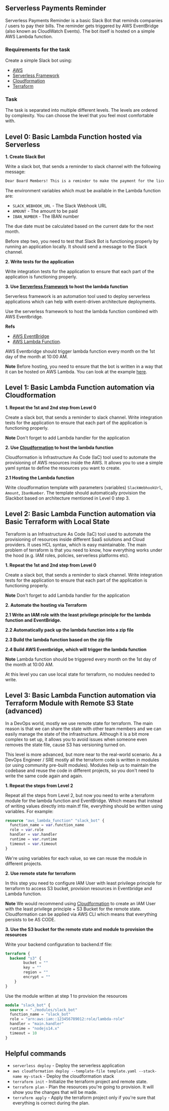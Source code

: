 ## Serverless Payments Reminder

Serverless Payments Reminder is a basic Slack Bot that reminds companies / users to pay their bills. The reminder gets triggered by AWS EventBridge (also known as CloudWatch Events). The bot itself is hosted on a simple AWS Lambda function.

### Requirements for the task

Create a simple Slack bot using:

- [AWS](https://aws.amazon.com/)
- [Serverless Framework](https://serverless.com/)
- [Cloudformation](https://aws.amazon.com/cloudformation/)
- [Terraform](https://www.terraform.io/)

### Task

The task is separated into multiple different levels. The levels are ordered by complexity. You can choose the level that you feel most comfortable with.

## Level 0: Basic Lambda Function hosted via Serverless

**1. Create Slack Bot**

Write a slack bot, that sends a reminder to slack channel with the following message:

```sh
Dear Board Members! This is a reminder to make the payment for the licenses of the software. The due date is 07.XX.YY, where XX is the month and YY is the year. The amount to be paid is $ZZZ.VV. Please make the payment as soon as possible to <IBAN_NUMBER>. Thank you!
```

The environment variables which must be available in the Lambda function are:

- `SLACK_WEBHOOK_URL` - The Slack Webhook URL
- `AMOUNT` - The amount to be paid
- `IBAN_NUMBER` - The IBAN number

The due date must be calculated based on the current date for the next month.

Before step two, you need to test that Slack Bot is functioning properly by running an application locally. It should send a message to the Slack channel.

**2. Write tests for the application**

Write integration tests for the application to ensure that each part of the application is functioning properly.

**3. Use [Serverless Framework](https://github.com/serverless/serverless) to host the lambda function**

Serverless framework is an automation tool used to deploy serverless applications which can help with event-driven architecture deployments.

Use the serverless framework to host the lambda function combined with AWS Eventbridge.

**Refs**

- [AWS EventBridge](https://www.serverless.com/framework/docs/providers/aws/events/event-bridge)
- [AWS Lambda Function](https://www.serverless.com/framework/docs/providers/aws/guide/functions).

AWS Eventbridge should trigger lambda function every month on the 1st day of the month at 10:00 AM.

**Note** Before hosting, you need to ensure that the bot is written in a way that it can be hosted on AWS Lambda. You can look at the example [here](https://github.com/KostLinux/aws-incident-manager-notifier/blob/56d52e90f8a14e689e7d2a1c7ee44590de5af2f5/main.go#L158).

## Level 1: Basic Lambda Function automation via Cloudformation

**1. Repeat the 1st and 2nd step from Level 0**

Create a slack bot, that sends a reminder to slack channel. Write integration tests for the application to ensure that each part of the application is functioning properly.

**Note** Don't forget to add Lambda handler for the application

**2. Use [Cloudformation](https://aws.amazon.com/cloudformation/) to host the lambda function**

Cloudformation is Infrastructure As Code (IaC) tool used to automate the provisioning of AWS resources inside the AWS. It allows you to use a simple yaml syntax to define the resources you want to create.

**2.1 Hosting the Lambda function**

Write cloudformation template with parameters (variables) `SlackWebhookUrl`, `Amount`, `IbanNumber`. The template should automatically provision the Slackbot based on architecture mentioned in Level 0 step 3.

## Level 2: Basic Lambda Function automation via Basic Terraform with Local State

Terraform is an Infrastructure As Code (IaC) tool used to automate the provisioning of resources inside different SaaS solutions and Cloud providers. It uses HCL syntax, which is easy maintainable. The main problem of terraform is that you need to know, how everything works under the hood (e.g. IAM roles, policies, serverless platforms etc).

**1. Repeat the 1st and 2nd step from Level 0**

Create a slack bot, that sends a reminder to slack channel. Write integration tests for the application to ensure that each part of the application is functioning properly.

**Note** Don't forget to add Lambda handler for the application

**2. Automate the hosting via Terraform**

**2.1 Write an IAM role with the least privilege principle for the lambda function and EventBridge.**

**2.2 Automatically pack up the lambda function into a zip file**

**2.3 Build the lambda function based on the zip file**

**2.4 Build AWS Eventbridge, which will trigger the lambda function**

**Note** Lambda function should be triggered every month on the 1st day of the month at 10:00 AM.

At this level you can use local state for terraform, no modules needed to write.

## Level 3: Basic Lambda Function automation via Terraform Module with Remote S3 State (advanced)

In a DevOps world, mostly we use remote state for terraform. The main reason is that we can share the state with other team members and we can easily manage the state of the infrastructure. Although it is a bit more complex to set up, it allows you to avoid issues when someone even removes the state file, cause S3 has versioning turned on.

This level is more advanced, but more near to the real-world scenario. As a DevOps Engineer / SRE mostly all the terraform code is written in modules (or using community pre-built modules). Modules help us to maintain the codebase and reuse the code in different projects, so you don't need to write the same code again and again.

**1. Repeat the steps from Level 2**

Repeat all the steps from Level 2, but now you need to write a terraform module for the lambda function and EventBridge. Which means that instead of writing values directly into main.tf file, everything should be written using variables. For example:

```tf
resource "aws_lambda_function" "slack_bot" {
  function_name = var.function_name
  role = var.role
  handler = var.handler
  runtime = var.runtime
  timeout = var.timeout
}
```

We're using variables for each value, so we can reuse the module in different projects.

**2. Use remote state for terraform**

In this step you need to configure IAM User with least privilege principle for terraform to access S3 bucket, provision resources in Eventbridge and Lambda function.

**Note** We would recommend using [Cloudformation](https://aws.amazon.com/cloudformation/) to create an IAM User with the least privilege principle + S3 Bucket for the remote state. Cloudformation can be applied via AWS CLI which means that everything persists to be AS CODE.

**3. Use the S3 bucket for the remote state and module to provision the resources**

Write your backend configuration to backend.tf file:

```tf
terraform {
  backend "s3" {
        bucket = ""
        key = ""
        region = ""
        encrypt = ""
    }
}
```

Use the module written at step 1 to provision the resources

```tf
module "slack_bot" {
  source = "./modules/slack_bot"
  function_name = "slack_bot"
  role = "arn:aws:iam::123456789012:role/lambda-role"
  handler = "main.handler"
  runtime = "nodejs14.x"
  timeout = 10
}
```

## Helpful commands

- `serverless deploy` - Deploy the serverless application
- `aws cloudformation deploy --template-file template.yaml --stack-name my-stack` - Deploy the cloudformation stack
- `terraform init` - Initialize the terraform project and remote state.
- `terraform plan` - Plan the resources you're going to provision. It will show you the changes that will be made.
- `terraform apply` - Apply the terraform project only if you're sure that everything is correct during the plan.
